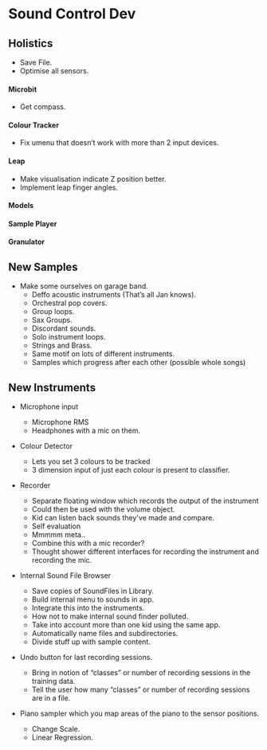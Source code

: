 # Sound Control Dev

## Holistics
* Save File.
* Optimise all sensors.

#### Microbit
* Get compass.

#### Colour Tracker
* Fix umenu that doesn’t work with more than 2 input devices.

#### Leap
* Make visualisation indicate Z position better.
* Implement leap finger angles.

#### Models

#### Sample Player


#### Granulator

## New Samples
* Make some ourselves on garage band.
    * Deffo acoustic instruments (That’s all Jan knows).
    * Orchestral pop covers.
    * Group loops.
    * Sax Groups.
    * Discordant sounds.
    * Solo instrument loops.
    * Strings and Brass.
    * Same motif on lots of different instruments.
    * Samples which progress after each other (possible whole songs)


## New Instruments
* Microphone input
    * Microphone RMS 
    * Headphones with a mic on them.

* Colour Detector
    * Lets you set 3 colours to be tracked
    * 3 dimension input of just each colour is present to classifier.

* Recorder
    * Separate floating window which records the output of the instrument
    * Could then be used with the volume object.
    * Kid can listen back sounds they've made and compare.
    * Self evaluation
    * Mmmmm meta..
    * Combine this with a mic recorder?
    * Thought shower different interfaces for recording the instrument and recording the mic.

* Internal Sound File Browser
    * Save copies of SoundFiles in Library.
    * Build internal menu to sounds in app.
    * Integrate this into the instruments.
    * How not to make internal sound finder polluted.
    * Take into account more than one kid using the same app.
    * Automatically name files and subdirectories.
    * Divide stuff up with sample content.

* Undo button for last recording sessions.
    * Bring in notion of “classes” or number of recording sessions in the training data.
    * Tell the user how many “classes” or number of recording sessions are in a file.

* Piano sampler which you map areas of the piano to the sensor positions.
    * Change Scale.
    * Linear Regression.
